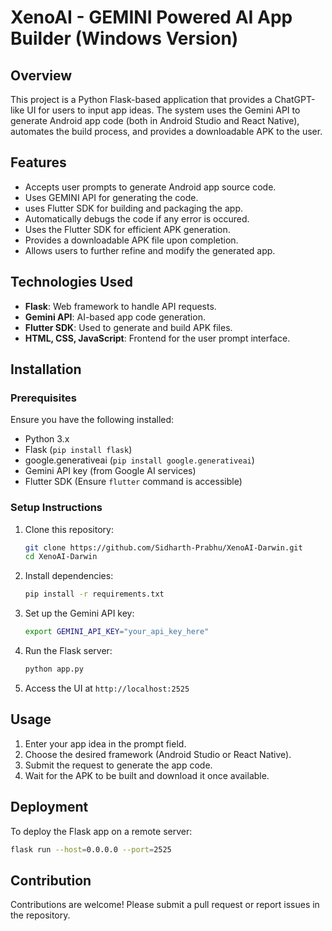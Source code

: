 # XenoAI - GEMINI Powered AI App Builder (Windows Version)

## Overview

This project is a Python Flask-based application that provides a ChatGPT-like UI for users to input app ideas. The system uses the Gemini API to generate Android app code (both in Android Studio and React Native), automates the build process, and provides a downloadable APK to the user.

## Features

- Accepts user prompts to generate Android app source code.
- Uses GEMINI API for generating the code.
- uses Flutter SDK for building and packaging the app.
- Automatically debugs the code if any error is occured.
- Uses the Flutter SDK for efficient APK generation.
- Provides a downloadable APK file upon completion.
- Allows users to further refine and modify the generated app.

## Technologies Used

- **Flask**: Web framework to handle API requests.
- **Gemini API**: AI-based app code generation.
- **Flutter SDK**: Used to generate and build APK files.
- **HTML, CSS, JavaScript**: Frontend for the user prompt interface.

## Installation

### Prerequisites

Ensure you have the following installed:

- Python 3.x
- Flask (`pip install flask`)
- google.generativeai (`pip install google.generativeai`)
- Gemini API key (from Google AI services)
- Flutter SDK (Ensure `flutter` command is accessible)

### Setup Instructions

1. Clone this repository:
   ```bash
   git clone https://github.com/Sidharth-Prabhu/XenoAI-Darwin.git
   cd XenoAI-Darwin
   ```
2. Install dependencies:
   ```bash
   pip install -r requirements.txt
   ```
3. Set up the Gemini API key:
   ```bash
   export GEMINI_API_KEY="your_api_key_here"
   ```
4. Run the Flask server:
   ```bash
   python app.py
   ```
5. Access the UI at `http://localhost:2525`

## Usage

1. Enter your app idea in the prompt field.
2. Choose the desired framework (Android Studio or React Native).
3. Submit the request to generate the app code.
4. Wait for the APK to be built and download it once available.

## Deployment

To deploy the Flask app on a remote server:

```bash
flask run --host=0.0.0.0 --port=2525
```

## Contribution

Contributions are welcome! Please submit a pull request or report issues in the repository.

